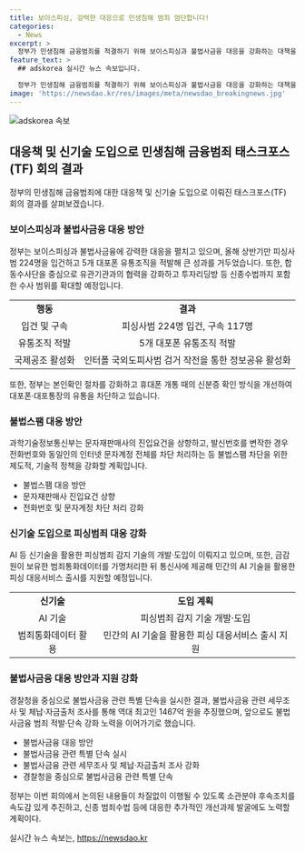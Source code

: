 ```yaml
---
title: 보이스피싱, 강력한 대응으로 민생침해 범죄 엄단합니다!
categories:
  - News
excerpt: >
  정부가 민생침해 금융범죄를 척결하기 위해 보이스피싱과 불법사금융 대응을 강화하는 대책을 발표했습니다. 보이스피싱 집중 수사와 불법스팸 제재 강화뿐 아니라, AI를 활용한 피싱범죄 감지기술 도입 등 신기술을 적극 도입할 예정이며, 불법대부업은 원칙적으로 구속하고 법정최고형을 구형할 예정입니다. 이와 관련하여 국무조정실은 합동 태스크포스를 구성하여 이에 대한 이행상황을 점검하고 향후 대응 방향을 논의했습니다. 신종 범죄수법 및 추가적인 개선과제 발굴에도 노력할 계획이며, 이에 대한 국민들의 기대가 높아지고 있습니다.
feature_text: >
  ## adskorea 실시간 뉴스 속보입니다.

  정부가 민생침해 금융범죄를 척결하기 위해 보이스피싱과 불법사금융 대응을 강화하는 대책을 발표했습니다. 보이스피싱 집중 수사와 불법스팸 제재 강화뿐 아니라, AI를 활용한 피싱범죄 감지기술 도입 등 신기술을 적극 도입할 예정이며, 불법대부업은 원칙적으로 구속하고 법정최고형을 구형할 예정입니다. 이와 관련하여 국무조정실은 합동 태스크포스를 구성하여 이에 대한 이행상황을 점검하고 향후 대응 방향을 논의했습니다. 신종 범죄수법 및 추가적인 개선과제 발굴에도 노력할 계획이며, 이에 대한 국민들의 기대가 높아지고 있습니다.
image: 'https://newsdao.kr/res/images/meta/newsdao_breakingnews.jpg'
---
```


<p><img src="https://newsdao.kr/res/images/meta/newsdao_breakingnews.jpg" alt="adskorea 속보" /></p>

<h2 data-ke-size="size26">대응책 및 신기술 도입으로 민생침해 금융범죄 태스크포스(TF) 회의 결과</h2>

<p data-ke-size="size16">정부의 민생침해 금융범죄에 대한 대응책 및 신기술 도입으로 이뤄진 태스크포스(TF) 회의 결과를 살펴보겠습니다.</p>

<h3 data-ke-size="size24">보이스피싱과 불법사금융 대응 방안</h3>

<p data-ke-size="size16">정부는 보이스피싱과 불법사금융에 강력한 대응을 펼치고 있으며, 올해 상반기만 피싱사범 224명을 입건하고 5개 대포폰 유통조직을 적발해 큰 성과를 거두었습니다. 또한, 합동수사단을 중심으로 유관기관과의 협력을 강화하고 투자리딩방 등 신종수법까지 포함한 수사 범위를 확대할 예정입니다.</p>

<table>
  <tr>
    <td style="text-align: center; height: 17px;"><b>행동</b></td>
    <td style="text-align: center; height: 17px;"><b>결과</b></td>
  </tr>
  <tr>
    <td style="text-align: center; height: 17px;">입건 및 구속</td>
    <td style="text-align: center; height: 17px;">피싱사범 224명 입건, 구속 117명</td>
  </tr>
  <tr>
    <td style="text-align: center; height: 17px;">유통조직 적발</td>
    <td style="text-align: center; height: 17px;">5개 대포폰 유통조직 적발</td>
  </tr>
  <tr>
    <td style="text-align: center; height: 17px;">국제공조 활성화</td>
    <td style="text-align: center; height: 17px;">인터폴 국외도피사범 검거 작전을 통한 정보공유 활성화</td>
  </tr>
</table>

<p data-ke-size="size16">또한, 정부는 본인확인 절차를 강화하고 휴대폰 개통 때의 신분증 확인 방식을 개선하여 대포폰·대포통장의 유통을 차단하고 있습니다.</p>

<h3 data-ke-size="size24">불법스팸 대응 방안</h3>

<p data-ke-size="size16">과학기술정보통신부는 문자재판매사의 진입요건을 상향하고, 발신번호를 변작한 경우 전화번호와 동일인의 인터넷 문자계정 전체를 차단 처리하는 등 불법스팸 차단을 위한 제도적, 기술적 정책을 강화할 계획입니다.</p>

<ul>
  <li>불법스팸 대응 방안</li>
  <li>문자재판매사 진입요건 상향</li>
  <li>전화번호 및 문자계정 차단 처리 강화</li>
</ul>

<h3 data-ke-size="size24">신기술 도입으로 피싱범죄 대응 강화</h3>

<p data-ke-size="size16">AI 등 신기술을 활용한 피싱범죄 감지 기술의 개발·도입이 이뤄지고 있으며, 또한, 금감원이 보유한 범죄통화데이터를 가명처리한 뒤 통신사에 제공해 민간의 AI 기술을 활용한 피싱 대응서비스 출시를 지원할 예정입니다.</p>

<table>
  <tr>
    <td style="text-align: center; height: 17px;"><b>신기술</b></td>
    <td style="text-align: center; height: 17px;"><b>도입 계획</b></td>
  </tr>
  <tr>
    <td style="text-align: center; height: 17px;">AI 기술</td>
    <td style="text-align: center; height: 17px;">피싱범죄 감지 기술 개발·도입</td>
  </tr>
  <tr>
    <td style="text-align: center; height: 17px;">범죄통화데이터 활용</td>
    <td style="text-align: center; height: 17px;">민간의 AI 기술을 활용한 피싱 대응서비스 출시 지원</td>
  </tr>
</table>

<h3 data-ke-size="size24">불법사금융 대응 방안과 지원 강화</h3>

<p data-ke-size=" size16">경찰청을 중심으로 불법사금융 관련 특별 단속을 실시한 결과, 불법사금융 관련 세무조사 및 체납·자금출처 조사를 통해 역대 최고인 1467억 원을 추징했으며, 앞으로도 불법사금융 범죄 적발·단속 강화 노력을 이어가기로 했습니다.</p>

<ul>
  <li>불법사금융 대응 방안</li>
  <li>불법사금융 관련 특별 단속 실시</li>
  <li>불법사금융 관련 세무조사 및 체납·자금출처 조사 강화</li>
  <li>경찰청을 중심으로 불법사금융 관련 특별 단속</li>
</ul>

<p data-ke-size=" size16">정부는 이번 회의에서 논의된 내용들이 차질없이 이행될 수 있도록 소관분야 후속조치를 속도감 있게 추진하고, 신종 범죄수법 등에 대응한 추가적인 개선과제 발굴에도 노력할 계획이다.</p>
실시간 뉴스 속보는, <a href="https://newsdao.kr" rel="dofollow">https://newsdao.kr</a>


